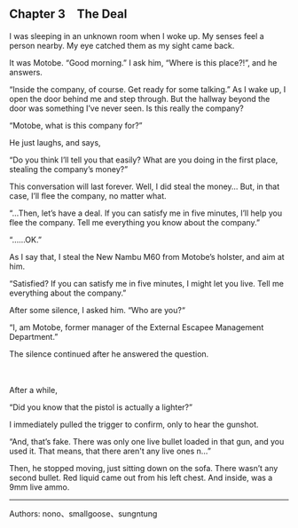 ## Chapter 3　The Deal
  I was sleeping in an unknown room when I woke up. My senses feel a person nearby. My eye catched them as my sight came back.

  It was Motobe. “Good morning.” I ask him, “Where is this place?!”, and he answers.

  “Inside the company, of course. Get ready for some talking.” As I wake up, I open the door behind me and step through. But the hallway beyond the door was something I’ve never seen. Is this really the company?

  “Motobe, what is this company for?”

  He just laughs, and says,

  “Do you think I’ll tell you that easily? What are you doing in the first place, stealing the company’s money?”

  This conversation will last forever. Well, I did steal the money… But, in that case, I’ll flee the company, no matter what.

  “…Then, let’s have a deal. If you can satisfy me in five minutes, I’ll help you flee the company. Tell me everything you know about the company.”

  “……OK.”

  As I say that, I steal the New Nambu M60 from Motobe’s holster, and aim at him.

  “Satisfied? If you can satisfy me in five minutes, I might let you live. Tell me everything about the company.”

After some silence, I asked him.
  “Who are you?“

  “I, am Motobe, former manager of the External Escapee Management Department.”

  The silence continued after he answered the question.

ㅤ

  After a while, 

  “Did you know that the pistol is actually a lighter?”

  I immediately pulled the trigger to confirm, only to hear the gunshot.

  “And, that’s fake. There was only one live bullet loaded in that gun, and you used it. That means, that there aren't any live ones n…”

  Then, he stopped moving, just sitting down on the sofa. There wasn’t any second bullet. Red liquid came out from his left chest. And inside, was a 9mm live ammo.

---
  Authors: nono、smallgoose、sungntung
